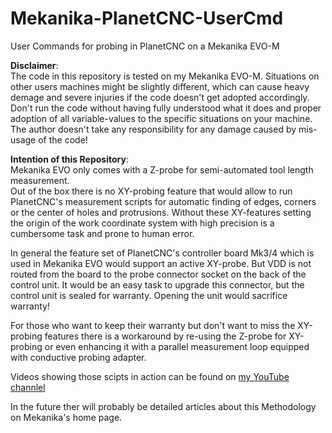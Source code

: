 # Mekanika-PlanetCNC-UserCmd
User Commands for probing in PlanetCNC on a Mekanika EVO-M

**Disclaimer**: \
The code in this repository is tested on my Mekanika EVO-M. Situations on other users machines might be slightly different, which can cause heavy demage and severe injuries if the code doesn't get adopted accordingly. Don't run the code without having fully understood what it does and proper adoption of all variable-values to the specific situations on your machine. The author doesn't take any responsibility for any damage caused by mis-usage of the code!

**Intention of this Repository**:\
Mekanika EVO only comes with a Z-probe for semi-automated tool length measurement.\
Out of the box there is no XY-probing feature that would allow to run PlanetCNC's measurement scripts for automatic finding of edges, corners or the center of holes and protrusions. Without these XY-features setting the origin of the work coordinate system with high precision is a cumbersome task and prone to human error.

In general the feature set of  PlanetCNC's controller board Mk3/4  which is used in Mekanika EVO would support an active XY-probe. But VDD is not routed from the board to the probe connector socket on the back of the control unit. It would be an easy task to upgrade this connector, but the control unit is sealed for warranty. Opening the unit  would sacrifice warranty!

For those who want to keep their warranty but don't want to miss the XY-probing features there is a workaround by  re-using the Z-probe for XY-probing or even enhancing it with a parallel measurement loop equipped with conductive probing adapter. 

Videos showing those scipts in action can be found on [my YouTube channlel](https://www.youtube.com/@CStech./videos)

In the future ther will probably be detailed articles about this Methodology on Mekanika's home page.
